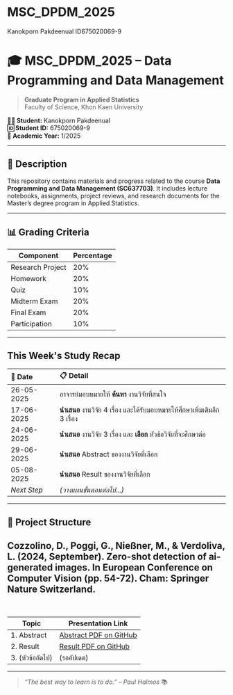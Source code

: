 # MSC_DPDM_2025
Kanokporn Pakdeenual ID675020069-9


# 🎓 MSC_DPDM_2025 – Data Programming and Data Management

> **Graduate Program in Applied Statistics**  
> Faculty of Science, Khon Kaen University

**👩‍🎓 Student:** Kanokporn Pakdeenual  
**🆔 Student ID:** 675020069-9  
**📅 Academic Year:** 1/2025

---

## 📌 Description

This repository contains materials and progress related to the course **Data Programming and Data Management (SC637703)**. It includes lecture notebooks, assignments, project reviews, and research documents for the Master’s degree program in Applied Statistics.

---

## 📊 Grading Criteria

| Component           | Percentage |
|--------------------|------------|
| Research Project    | 20%        |
| Homework            | 20%        |
| Quiz                | 10%        |
| Midterm Exam        | 20%        |
| Final Exam          | 20%        |
| Participation       | 10%        |

---

## This Week's Study Recap
| 📅 Date     | 📋 Detail                                                              |
| :---------- | :--------------------------------------------------------------------- |
| 26-05-2025  | อาจารย์มอบหมายให้ **ค้นหา** งานวิจัยที่สนใจ                             |
| 17-06-2025  | **นำเสนอ** งานวิจัย 4 เรื่อง และได้รับมอบหมายให้ศึกษาเพิ่มเติมอีก 3 เรื่อง     |
| 24-06-2025  | **นำเสนอ** งานวิจัย 3 เรื่อง และ **เลือก** หัวข้อวิจัยที่จะศึกษาต่อ         |
| 29-06-2025  | **นำเสนอ** Abstract ของงานวิจัยที่เลือก                                 |
| 05-08-2025  | **นำเสนอ** Result ของงานวิจัยที่เลือก                                              |
| *Next Step* | *(วางแผนขั้นตอนต่อไป...)*                                              |

---

## 📁 Project Structure

Cozzolino, D., Poggi, G., Nießner, M., & Verdoliva, L. (2024, September). Zero-shot detection of ai-generated images. In European Conference on Computer Vision (pp. 54-72). Cham: Springer Nature Switzerland.
---
<br>

| Topic       | Presentation Link |
| ----------- | ----------------- |
| 1. Abstract | [Abstract PDF on GitHub](https://github.com/bbamknp2018/MSC_DPDM_2025/blob/main/Research%20Project/Abstract.pdf) |
| 2. Result   | [Result PDF on GitHub](https://github.com/bbamknp2018/MSC_DPDM_2025/blob/main/Research%20Project/Result.pdf) |
| 3. (หัวข้อถัดไป) | (รออัปเดต) |

---

> _“The best way to learn is to do.” – Paul Halmos_ 📚
